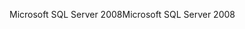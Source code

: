 <span data-ttu-id="11826-101">Microsoft SQL Server 2008</span><span class="sxs-lookup"><span data-stu-id="11826-101">Microsoft SQL Server 2008</span></span>